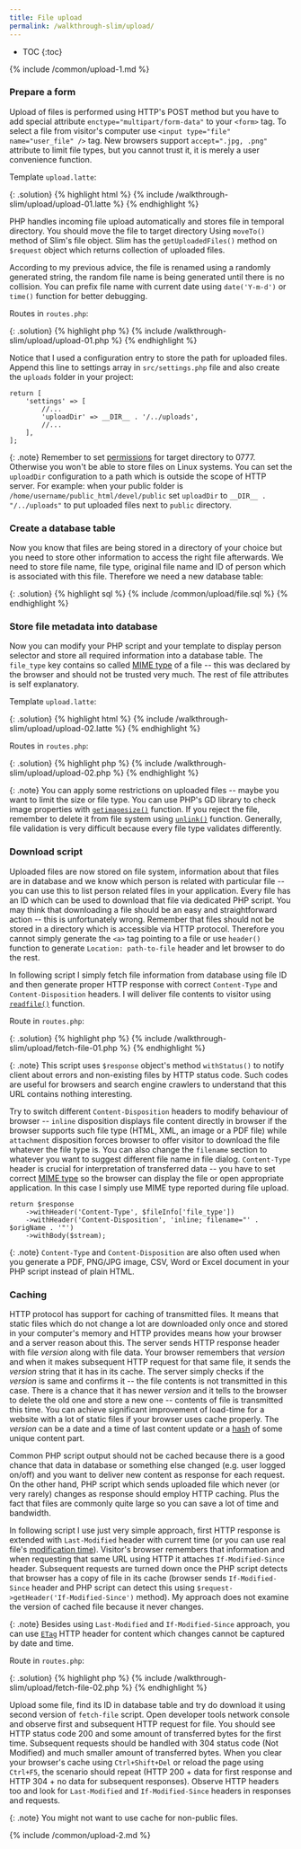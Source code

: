 ```yaml
---
title: File upload
permalink: /walkthrough-slim/upload/
---
```


* TOC
{:toc}

{% include /common/upload-1.md %}

### Prepare a form
Upload of files is performed using HTTP's POST method but you have to add special attribute `enctype="multipart/form-data"`
to your `<form>` tag. To select a file from visitor's computer use `<input type="file" name="user_file" />` tag.
New browsers support `accept=".jpg, .png"` attribute to limit file types, but you cannot trust it, it is merely a user
convenience function.

Template `upload.latte`:

{: .solution}
{% highlight html %}
{% include /walkthrough-slim/upload/upload-01.latte %}
{% endhighlight %}

PHP handles incoming file upload automatically and stores file in temporal directory. You should move the file to target
directory Using `moveTo()` method of Slim's file object. Slim has the `getUploadedFiles()` method on `$request` object
which returns collection of uploaded files.

According to my previous advice, the file is renamed using a randomly generated string, the random file name is being
generated until there is no collision. You can prefix file name with current date using `date('Y-m-d')` or `time()`
function for better debugging.

Routes in `routes.php`:

{: .solution}
{% highlight php %}
{% include /walkthrough-slim/upload/upload-01.php %}
{% endhighlight %}

Notice that I used a configuration entry to store the path for uploaded files. Append this line to settings array in 
`src/settings.php` file and also create the `uploads` folder in your project:

~~~ php?start_inline=1
return [
    'settings' => [
        //...
        'uploadDir' => __DIR__ . '/../uploads',
        //...
    ],
];
~~~

{: .note}
Remember to set [permissions](/course/technical-support/#file-permissions-chmod) for target directory to 0777.
Otherwise you won't be able to store files on Linux systems. You can set the `uploadDir` configuration to a path which
is outside the scope of HTTP server. For example: when your public folder is `/home/username/public_html/devel/public`
set `uploadDir` to `__DIR__ . "/../uploads"` to put uploaded files next to `public` directory.

### Create a database table
Now you know that files are being stored in a directory of your choice but you need to store other information to access
the right file afterwards. We need to store file name, file type, original file name and ID of person which is associated
with this file. Therefore we need a new database table:

{: .solution}
{% highlight sql %}
{% include /common/upload/file.sql %}
{% endhighlight %}

### Store file metadata into database
Now you can modify your PHP script and your template to display person selector and store all required information
into a database table. The `file_type` key contains so called [MIME type](https://en.wikipedia.org/wiki/Media_type)
of a file -- this was declared by the browser and should not be trusted very much. The rest of file attributes is
self explanatory.

Template `upload.latte`:

{: .solution}
{% highlight html %}
{% include /walkthrough-slim/upload/upload-02.latte %}
{% endhighlight %}

Routes in `routes.php`:

{: .solution}
{% highlight php %}
{% include /walkthrough-slim/upload/upload-02.php %}
{% endhighlight %}

{: .note}
You can apply some restrictions on uploaded files -- maybe you want to limit the size or file type. You can use PHP's GD
library to check image properties with [`getimagesize()`](http://php.net/manual/en/function.getimagesize.php) function.
If you reject the file, remember to delete it from file system using [`unlink()`](http://php.net/manual/en/function.unlink.php)
function. Generally, file validation is very difficult because every file type validates differently.

### Download script
Uploaded files are now stored on file system, information about that files are in database and we know which person
is related with particular file -- you can use this to list person related files in your application. Every file has
an ID which can be used to download that file via dedicated PHP script. You may think that downloading a file should
be an easy and straightforward action -- this is unfortunately wrong. Remember that files should not be stored in a
directory which is accessible via HTTP protocol. Therefore you cannot simply generate the `<a>` tag pointing to a file
or use `header()` function to generate `Location: path-to-file` header and let browser to do the rest.

In following script I simply fetch file information from database using file ID and then generate proper HTTP response
with correct `Content-Type` and `Content-Disposition` headers. I will deliver file contents to visitor using
[`readfile()`](http://php.net/manual/en/function.readfile.php) function.

Route in `routes.php`:

{: .solution}
{% highlight php %}
{% include /walkthrough-slim/upload/fetch-file-01.php %}
{% endhighlight %}

{: .note}
This script uses `$response` object's method `withStatus()` to notify client about errors and non-existing files by
HTTP status code. Such codes are useful for browsers and search engine crawlers to understand that this URL
contains nothing interesting.

Try to switch different `Content-Disposition` headers to modify behaviour of browser -- `inline` disposition displays
file content directly in browser if the browser supports such file type (HTML, XML, an image or a PDF file) while
`attachment` disposition forces browser to offer visitor to download the file whatever the file type is. You can also
change the `filename` section to whatever you want to suggest different file name in file dialog. `Content-Type` header
is crucial for interpretation of transferred data -- you have to set correct [MIME type](https://en.wikipedia.org/wiki/Media_type)
so the browser can display the file or open appropriate application. In this case I simply use MIME type reported
during file upload.

~~~ php?start_inline=1
return $response
    ->withHeader('Content-Type', $fileInfo['file_type'])
    ->withHeader('Content-Disposition', 'inline; filename="' . $origName . '"')
    ->withBody($stream);
~~~

{: .note}
`Content-Type` and `Content-Disposition` are also often used when you generate a PDF, PNG/JPG image, CSV, Word or Excel
document in your PHP script instead of plain HTML.

### Caching
HTTP protocol has support for caching of transmitted files. It means that static files which do not change a lot are
downloaded only once and stored in your computer's memory and HTTP provides means how your browser and a server
reason about this. The server sends HTTP response header with file *version* along with file data. Your browser
remembers that *version* and when it makes subsequent HTTP request for that same file, it sends the *version* string
that it has in its cache. The server simply checks if the *version* is same and confirms it -- the file contents
is not transmitted in this case. There is a chance that it has newer *version* and it tells to the browser to delete
the old one and store a new one -- contents of file is transmitted this time. You can achieve significant improvement
of load-time for a website with a lot of static files if your browser uses cache properly. The *version* can be
a date and a time of last content update or a [hash](/walkthrough-slim/login/#storing-users-passwords)
of some unique content part.

Common PHP script output should not be cached because there is a good chance that data in database or something else
changed (e.g. user logged on/off) and you want to deliver new content as response for each request. On the other hand,
PHP script which sends uploaded file which never (or very rarely) changes as response should employ HTTP caching.
Plus the fact that files are commonly quite large so you can save a lot of time and bandwidth.

In following script I use just very simple approach, first HTTP response is extended with `Last-Modified` header
with current time (or you can use real file's [modification time](http://php.net/manual/en/function.filemtime.php)).
Visitor's browser remembers that information and when requesting that same URL using HTTP it attaches `If-Modified-Since`
header. Subsequent requests are turned down once the PHP script detects that browser has a copy of file in its cache
(browser sends `If-Modified-Since` header and PHP script can detect this using `$request->getHeader('If-Modified-Since')`
method). My approach does not examine the version of cached file because it never changes.

{: .note}
Besides using `Last-Modified` and `If-Modified-Since` approach, you can use [`ETag`](https://en.wikipedia.org/wiki/HTTP_ETag)
HTTP header for content which changes cannot be captured by date and time.

Route in `routes.php`:

{: .solution}
{% highlight php %}
{% include /walkthrough-slim/upload/fetch-file-02.php %}
{% endhighlight %}

Upload some file, find its ID in database table and try do download it using second version of `fetch-file` script.
Open developer tools network console and observe first and subsequent HTTP request for file. You should see HTTP
status code 200 and some amount of transferred bytes for the first time. Subsequent requests should be handled with
304 status code (Not Modified) and much smaller amount of transferred bytes. When you clear your browser's cache using
`Ctrl+Shift+Del` or reload the page using `Ctrl+F5`, the scenario should repeat (HTTP 200 + data for first response
and HTTP 304 + no data for subsequent responses). Observe HTTP headers too and look for `Last-Modified` and
`If-Modified-Since` headers in responses and requests.

{: .note}
You might not want to use cache for non-public files.

{% include /common/upload-2.md %}